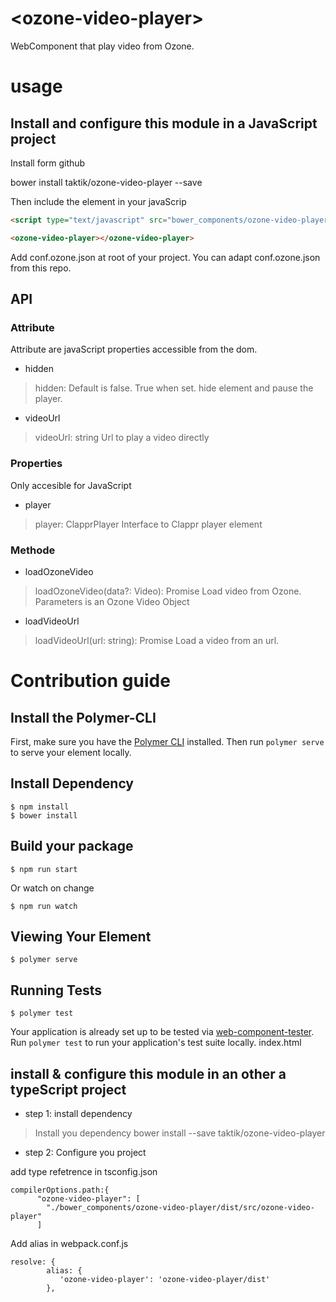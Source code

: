 # \<ozone-video-player\>

WebComponent that play video from Ozone.

# usage

## Install and configure this module in a JavaScript project

Install form github

bower install  taktik/ozone-video-player --save

Then include the element in your javaScrip

```html
<script type="text/javascript" src="bower_components/ozone-video-player/dist/ozone-video-player.js"></script></body>

<ozone-video-player></ozone-video-player>
```


Add conf.ozone.json at root of your project. You can adapt conf.ozone.json from this repo.

## API

### Attribute
Attribute are javaScript properties accessible from the dom.

* hidden

> hidden: Default is false. True when set.
> hide element and pause the player.

* videoUrl

> videoUrl: string
> Url to play a video directly

### Properties

Only accesible for JavaScript

* player

> player: ClapprPlayer
> Interface to Clappr player element


### Methode

* loadOzoneVideo

> loadOzoneVideo(data?: Video): Promise<void>
> Load video from Ozone.
> Parameters is an Ozone Video Object

* loadVideoUrl
> loadVideoUrl(url: string): Promise<void>
> Load a video from an url.


# Contribution guide

## Install the Polymer-CLI

First, make sure you have the [Polymer CLI](https://www.npmjs.com/package/polymer-cli) installed. Then run `polymer serve` to serve your element locally.

## Install Dependency

```
$ npm install
$ bower install
```

## Build your package

```
$ npm run start
```
Or watch on change
```
$ npm run watch
```


## Viewing Your Element

```
$ polymer serve
```

## Running Tests

```
$ polymer test
```

Your application is already set up to be tested via [web-component-tester](https://github.com/Polymer/web-component-tester). Run `polymer test` to run your application's test suite locally.
index.html

## install & configure this module in an other a typeScript project


- step 1: install dependency

> Install you dependency
> bower install --save taktik/ozone-video-player

- step 2: Configure you project

add type refetrence in tsconfig.json
```
compilerOptions.path:{
      "ozone-video-player": [
        "./bower_components/ozone-video-player/dist/src/ozone-video-player"
      ]
```

Add alias in webpack.conf.js
```
resolve: {
        alias: {
           'ozone-video-player': 'ozone-video-player/dist'
        },
```